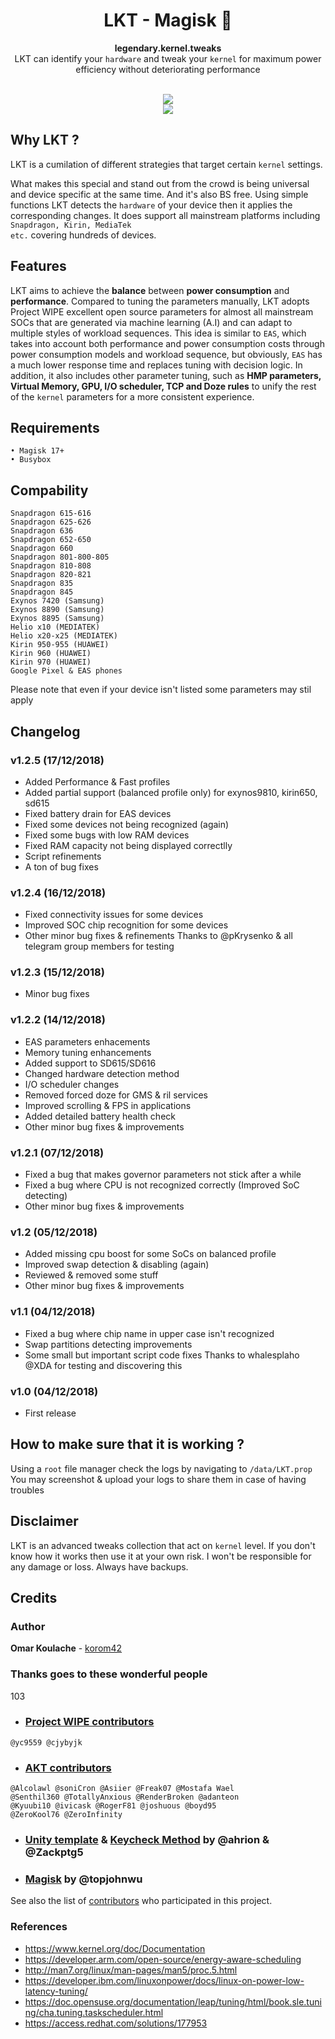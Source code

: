 <h1 align="center">LKT - Magisk 🏁</h1>

<div align="center">
  <strong>legendary.kernel.tweaks</strong>
</div>
<div align="center">
LKT can identify your <code>hardware</code> and tweak your <code>kernel</code> for maximum power efficiency without deteriorating performance
</div>
<br />
<p align="center">
 <a href="https://forum.xda-developers.com/apps/magisk/xz-lxt-1-0-insane-battery-life-12h-sot-t3700688"><img src="https://img.shields.io/badge/XDA-Thread-orange.svg"></a><br /><a href="https://t.me/LKT_XDA"><img src="https://img.shields.io/badge/Telegram-Channel-blue.svg"></a>
</p>
 
## Why LKT ?
LKT is a cumilation of different strategies that target certain <code>kernel</code> settings.

What makes this special and stand out from the crowd is being universal and device specific at the same time. And it's also BS free.
Using simple functions LKT detects the <code>hardware</code> of your device then it applies the corresponding changes. It does support all mainstream platforms including <code>Snapdragon, Kirin, MediaTek etc.</code> covering hundreds of devices.

## Features
LKT aims to achieve the **balance** between **power consumption** and **performance**.
Compared to tuning the parameters manually, LKT adopts Project WIPE excellent open source parameters for almost all mainstream SOCs that are generated via machine learning (A.I) and can adapt to multiple styles of workload sequences. This idea is similar to <code>EAS</code>, which takes into account both performance and power consumption costs through power consumption models and workload sequence, but obviously, <code>EAS</code> has a much lower response time and replaces tuning with decision logic. In addition, it also includes other parameter tuning, such as **HMP parameters, Virtual Memory, GPU, I/O scheduler, TCP and Doze rules** to unify the rest of the <code>kernel</code> parameters for a more consistent experience.

## Requirements
```
• Magisk 17+
• Busybox
```

## Compability
```
Snapdragon 615-616
Snapdragon 625-626
Snapdragon 636
Snapdragon 652-650
Snapdragon 660
Snapdragon 801-800-805
Snapdragon 810-808
Snapdragon 820-821
Snapdragon 835
Snapdragon 845
Exynos 7420 (Samsung)
Exynos 8890 (Samsung)
Exynos 8895 (Samsung)
Helio x10 (MEDIATEK)
Helio x20-x25 (MEDIATEK)
Kirin 950-955 (HUAWEI)
Kirin 960 (HUAWEI)
Kirin 970 (HUAWEI)
Google Pixel & EAS phones
```
Please note that even if your device isn't listed some parameters may stil apply

## Changelog
### v1.2.5 (17/12/2018)
- Added Performance & Fast profiles
- Added partial support (balanced profile only) for exynos9810, kirin650, sd615
- Fixed battery drain for EAS devices
- Fixed some devices not being recognized (again)
- Fixed some bugs with low RAM devices
- Fixed RAM capacity not being displayed correctlly
- Script refinements
- A ton of bug fixes

### v1.2.4 (16/12/2018)
- Fixed connectivity issues for some devices
- Improved SOC chip recognition for some devices
- Other minor bug fixes & refinements
 Thanks to @pKrysenko & all telegram group members for testing

### v1.2.3 (15/12/2018)
- Minor bug fixes

### v1.2.2 (14/12/2018)
- EAS parameters enhacements
- Memory tuning enhancements
- Added support to SD615/SD616
- Changed hardware detection method
- I/O scheduler changes
- Removed forced doze for GMS & ril services
- Improved scrolling & FPS in applications
- Added detailed battery health check
- Other minor bug fixes & improvements

### v1.2.1 (07/12/2018)
- Fixed a bug that makes governor parameters not stick after a while
- Fixed a bug where CPU is not recognized correctly (Improved SoC detecting)
- Other minor bug fixes & improvements

### v1.2 (05/12/2018)
- Added missing cpu boost for some SoCs on balanced profile
- Improved swap detection & disabling (again)
- Reviewed & removed some stuff
- Other minor bug fixes & improvements

### v1.1 (04/12/2018)
- Fixed a bug where chip name in upper case isn't recognized
- Swap partitions detecting improvements
- Some small but important script code fixes
 Thanks to whalesplaho @XDA for testing and discovering this

### v1.0 (04/12/2018)
- First release

## How to make sure that it is working ?
Using a <code>root</code> file manager check the logs by navigating to `/data/LKT.prop`
You may screenshot & upload your logs to share them in case of having troubles

## Disclaimer
LKT is an advanced tweaks collection that act on `kernel` level. If you don't know how it works then use it at your own risk. I won't be responsible for any damage or loss. Always have backups.

## Credits
### Author
**Omar Koulache** - [korom42](https://github.com/korom42)

### Thanks goes to these wonderful people
103
- ### [Project WIPE contributors](https://github.com/yc9559/cpufreq-interactive-opt/tree/master/project/20180603-2) 
```
@yc9559 @cjybyjk
```
- ### [AKT contributors](https://github.com/mostafawael/OP5-AKT) 
```
@Alcolawl @soniCron @Asiier @Freak07 @Mostafa Wael 
@Senthil360 @TotallyAnxious @RenderBroken @adanteon  
@Kyuubi10 @ivicask @RogerF81 @joshuous @boyd95 
@ZeroKool76 @ZeroInfinity
```
- ### [Unity template](https://forum.xda-developers.com/android/software/module-audio-modification-library-t3579612) & [Keycheck Method](https://forum.xda-developers.com/android/software/guide-volume-key-selection-flashable-zip-t3773410) by @ahrion & @Zackptg5 

- ### [Magisk](https://github.com/topjohnwu/Magisk) by @topjohnwu

See also the list of [contributors](https://github.com/korom42/LKT/contributors) who participated in this project.

### References
- https://www.kernel.org/doc/Documentation
- https://developer.arm.com/open-source/energy-aware-scheduling
- http://man7.org/linux/man-pages/man5/proc.5.html
- https://developer.ibm.com/linuxonpower/docs/linux-on-power-low-latency-tuning/
- https://doc.opensuse.org/documentation/leap/tuning/html/book.sle.tuning/cha.tuning.taskscheduler.html
- https://access.redhat.com/solutions/177953
